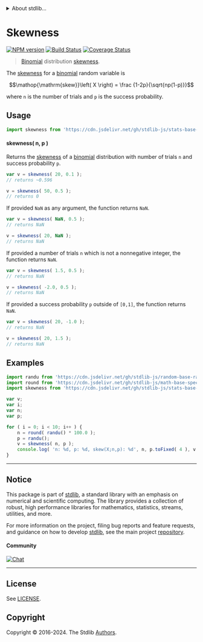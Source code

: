 <!--

@license Apache-2.0

Copyright (c) 2018 The Stdlib Authors.

Licensed under the Apache License, Version 2.0 (the "License");
you may not use this file except in compliance with the License.
You may obtain a copy of the License at

   http://www.apache.org/licenses/LICENSE-2.0

Unless required by applicable law or agreed to in writing, software
distributed under the License is distributed on an "AS IS" BASIS,
WITHOUT WARRANTIES OR CONDITIONS OF ANY KIND, either express or implied.
See the License for the specific language governing permissions and
limitations under the License.

-->


<details>
  <summary>
    About stdlib...
  </summary>
  <p>We believe in a future in which the web is a preferred environment for numerical computation. To help realize this future, we've built stdlib. stdlib is a standard library, with an emphasis on numerical and scientific computation, written in JavaScript (and C) for execution in browsers and in Node.js.</p>
  <p>The library is fully decomposable, being architected in such a way that you can swap out and mix and match APIs and functionality to cater to your exact preferences and use cases.</p>
  <p>When you use stdlib, you can be absolutely certain that you are using the most thorough, rigorous, well-written, studied, documented, tested, measured, and high-quality code out there.</p>
  <p>To join us in bringing numerical computing to the web, get started by checking us out on <a href="https://github.com/stdlib-js/stdlib">GitHub</a>, and please consider <a href="https://opencollective.com/stdlib">financially supporting stdlib</a>. We greatly appreciate your continued support!</p>
</details>

# Skewness

[![NPM version][npm-image]][npm-url] [![Build Status][test-image]][test-url] [![Coverage Status][coverage-image]][coverage-url] <!-- [![dependencies][dependencies-image]][dependencies-url] -->

> [Binomial][binomial-distribution] distribution [skewness][skewness].

<!-- Section to include introductory text. Make sure to keep an empty line after the intro `section` element and another before the `/section` close. -->

<section class="intro">

The [skewness][skewness] for a [binomial][binomial-distribution] random variable is

<!-- <equation class="equation" label="eq:binomial_skewness" align="center" raw="\operatorname{skew}\left( X \right) = \frac {1-2p}{\sqrt{np(1-p)}}" alt="Skewness for a binomial distribution."> -->

```math
\mathop{\mathrm{skew}}\left( X \right) = \frac {1-2p}{\sqrt{np(1-p)}}
```

<!-- <div class="equation" align="center" data-raw-text="\operatorname{skew}\left( X \right) = \frac {1-2p}{\sqrt{np(1-p)}}" data-equation="eq:binomial_skewness">
    <img src="https://cdn.jsdelivr.net/gh/stdlib-js/stdlib@51534079fef45e990850102147e8945fb023d1d0/lib/node_modules/@stdlib/stats/base/dists/binomial/skewness/docs/img/equation_binomial_skewness.svg" alt="Skewness for a binomial distribution.">
    <br>
</div> -->

<!-- </equation> -->

where `n` is the number of trials and `p` is the success probability.

</section>

<!-- /.intro -->

<!-- Package usage documentation. -->



<section class="usage">

## Usage

```javascript
import skewness from 'https://cdn.jsdelivr.net/gh/stdlib-js/stats-base-dists-binomial-skewness@deno/mod.js';
```

#### skewness( n, p )

Returns the [skewness][skewness] of a [binomial][binomial-distribution] distribution with number of trials `n` and success probability `p`.

```javascript
var v = skewness( 20, 0.1 );
// returns ~0.596

v = skewness( 50, 0.5 );
// returns 0
```

If provided `NaN` as any argument, the function returns `NaN`.

```javascript
var v = skewness( NaN, 0.5 );
// returns NaN

v = skewness( 20, NaN );
// returns NaN
```

If provided a number of trials `n` which is not a nonnegative integer, the function returns `NaN`.

```javascript
var v = skewness( 1.5, 0.5 );
// returns NaN

v = skewness( -2.0, 0.5 );
// returns NaN
```

If provided a success probability `p` outside of `[0,1]`, the function returns `NaN`.

```javascript
var v = skewness( 20, -1.0 );
// returns NaN

v = skewness( 20, 1.5 );
// returns NaN
```

</section>

<!-- /.usage -->

<!-- Package usage notes. Make sure to keep an empty line after the `section` element and another before the `/section` close. -->

<section class="notes">

</section>

<!-- /.notes -->

<!-- Package usage examples. -->

<section class="examples">

## Examples

<!-- eslint no-undef: "error" -->

```javascript
import randu from 'https://cdn.jsdelivr.net/gh/stdlib-js/random-base-randu@deno/mod.js';
import round from 'https://cdn.jsdelivr.net/gh/stdlib-js/math-base-special-round@deno/mod.js';
import skewness from 'https://cdn.jsdelivr.net/gh/stdlib-js/stats-base-dists-binomial-skewness@deno/mod.js';

var v;
var i;
var n;
var p;

for ( i = 0; i < 10; i++ ) {
    n = round( randu() * 100.0 );
    p = randu();
    v = skewness( n, p );
    console.log( 'n: %d, p: %d, skew(X;n,p): %d', n, p.toFixed( 4 ), v.toFixed( 4 ) );
}
```

</section>

<!-- /.examples -->

<!-- Section to include cited references. If references are included, add a horizontal rule *before* the section. Make sure to keep an empty line after the `section` element and another before the `/section` close. -->

<section class="references">

</section>

<!-- /.references -->

<!-- Section for related `stdlib` packages. Do not manually edit this section, as it is automatically populated. -->

<section class="related">

</section>

<!-- /.related -->

<!-- Section for all links. Make sure to keep an empty line after the `section` element and another before the `/section` close. -->


<section class="main-repo" >

* * *

## Notice

This package is part of [stdlib][stdlib], a standard library with an emphasis on numerical and scientific computing. The library provides a collection of robust, high performance libraries for mathematics, statistics, streams, utilities, and more.

For more information on the project, filing bug reports and feature requests, and guidance on how to develop [stdlib][stdlib], see the main project [repository][stdlib].

#### Community

[![Chat][chat-image]][chat-url]

---

## License

See [LICENSE][stdlib-license].


## Copyright

Copyright &copy; 2016-2024. The Stdlib [Authors][stdlib-authors].

</section>

<!-- /.stdlib -->

<!-- Section for all links. Make sure to keep an empty line after the `section` element and another before the `/section` close. -->

<section class="links">

[npm-image]: http://img.shields.io/npm/v/@stdlib/stats-base-dists-binomial-skewness.svg
[npm-url]: https://npmjs.org/package/@stdlib/stats-base-dists-binomial-skewness

[test-image]: https://github.com/stdlib-js/stats-base-dists-binomial-skewness/actions/workflows/test.yml/badge.svg?branch=main
[test-url]: https://github.com/stdlib-js/stats-base-dists-binomial-skewness/actions/workflows/test.yml?query=branch:main

[coverage-image]: https://img.shields.io/codecov/c/github/stdlib-js/stats-base-dists-binomial-skewness/main.svg
[coverage-url]: https://codecov.io/github/stdlib-js/stats-base-dists-binomial-skewness?branch=main

<!--

[dependencies-image]: https://img.shields.io/david/stdlib-js/stats-base-dists-binomial-skewness.svg
[dependencies-url]: https://david-dm.org/stdlib-js/stats-base-dists-binomial-skewness/main

-->

[chat-image]: https://img.shields.io/gitter/room/stdlib-js/stdlib.svg
[chat-url]: https://app.gitter.im/#/room/#stdlib-js_stdlib:gitter.im

[stdlib]: https://github.com/stdlib-js/stdlib

[stdlib-authors]: https://github.com/stdlib-js/stdlib/graphs/contributors

[umd]: https://github.com/umdjs/umd
[es-module]: https://developer.mozilla.org/en-US/docs/Web/JavaScript/Guide/Modules

[deno-url]: https://github.com/stdlib-js/stats-base-dists-binomial-skewness/tree/deno
[deno-readme]: https://github.com/stdlib-js/stats-base-dists-binomial-skewness/blob/deno/README.md
[umd-url]: https://github.com/stdlib-js/stats-base-dists-binomial-skewness/tree/umd
[umd-readme]: https://github.com/stdlib-js/stats-base-dists-binomial-skewness/blob/umd/README.md
[esm-url]: https://github.com/stdlib-js/stats-base-dists-binomial-skewness/tree/esm
[esm-readme]: https://github.com/stdlib-js/stats-base-dists-binomial-skewness/blob/esm/README.md
[branches-url]: https://github.com/stdlib-js/stats-base-dists-binomial-skewness/blob/main/branches.md

[stdlib-license]: https://raw.githubusercontent.com/stdlib-js/stats-base-dists-binomial-skewness/main/LICENSE

[binomial-distribution]: https://en.wikipedia.org/wiki/Binomial_distribution

[skewness]: https://en.wikipedia.org/wiki/Skewness

</section>

<!-- /.links -->
